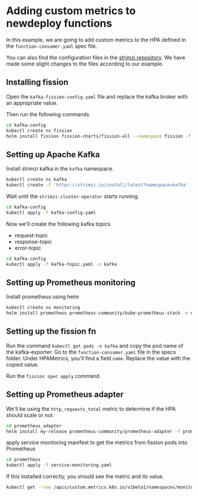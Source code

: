 # Adding custom metrics to newdeploy functions

In this example, we are going to add custom metrics to the HPA defined in the `function-consumer.yaml` spec file.

You can also find the configuration files in the [strimzi repository](https://github.com/strimzi/strimzi-kafka-operator/tree/main/examples/metrics).
We have made some slight changes to the files according to our example.

## Installing fission

Open the `kafka-fission-config.yaml` file and replace the kafka broker with an appropriate value.

Then run the following commands

```bash
cd kafka-config
kubectl create ns fission
helm install fission fission-charts/fission-all --namespace fission -f kafka-fission-config.yaml --version 1.16.0-rc2
```

## Setting up Apache Kafka

Install strimzi kafka in the `kafka` namespace.

```bash
kubectl create ns kafka
kubectl create -f 'https://strimzi.io/install/latest?namespace=kafka' -n kafka
```

Wait until the `strimzi-cluster-operator` starts running.

```bash
cd kafka-config
kubectl apply -f kafka-config.yaml
```

Now we'll create the following kafka topics

- request-topic
- response-topic
- error-topic

```bash
cd kafka-config
kubectl apply -f kafka-topic.yaml -n kafka
```

## Setting up Prometheus monitoring

Install prometheus using helm

```bash
kubectl create ns monitoring
helm install prometheus prometheus-community/kube-prometheus-stack -n monitoring --set prometheus.prometheusSpec.podMonitorSelectorNilUsesHelmValues=false,prometheus.prometheusSpec.serviceMonitorSelectorNilUsesHelmValues=false
```

## Setting up the fission fn

Run the command `kubectl get pods -n kafka` and copy the pod name of the kafka-exporter.
Go to the `function-consumer.yaml` file in the specs folder. Under HPAMetrics, you'll find a field `name`. Replace the value with the copied value.

Run the `fission spec apply` command.


## Setting up Prometheus adapter

We'll be using the `http_requests_total` metric to determine if the HPA should scale or not.

```bash
cd prometheus_adapter
helm install my-release prometheus-community/prometheus-adapter -f prometheus-adapter.yaml --namespace monitoring
```

apply service monitoring manifest to get the metrics from fission pods into Prometheus

```bash
cd prometheus
kubectl apply -f service-monitoring.yaml
```

If this installed correctly, you should see the metric and its value.

```bash
kubectl get --raw /apis/custom.metrics.k8s.io/v1beta1/namespaces/monitoring/pods/*/http_requests_total